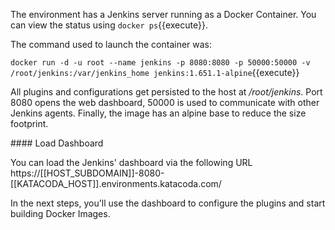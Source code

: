 The environment has a Jenkins server running as a Docker Container. You can view the status using `docker ps`{{execute}}.

The command used to launch the container was:

`docker run -d -u root --name jenkins -p 8080:8080 -p 50000:50000 -v /root/jenkins:/var/jenkins_home jenkins:1.651.1-alpine`{{execute}}

All plugins and configurations get persisted to the host at _/root/jenkins_. Port 8080 opens the web dashboard, 50000 is used to communicate with other Jenkins agents. Finally, the image has an alpine base to reduce the size footprint.

#### Load Dashboard

You can load the Jenkins' dashboard via the following URL https://[[HOST_SUBDOMAIN]]-8080-[[KATACODA_HOST]].environments.katacoda.com/

In the next steps, you'll use the dashboard to configure the plugins and start building Docker Images.
